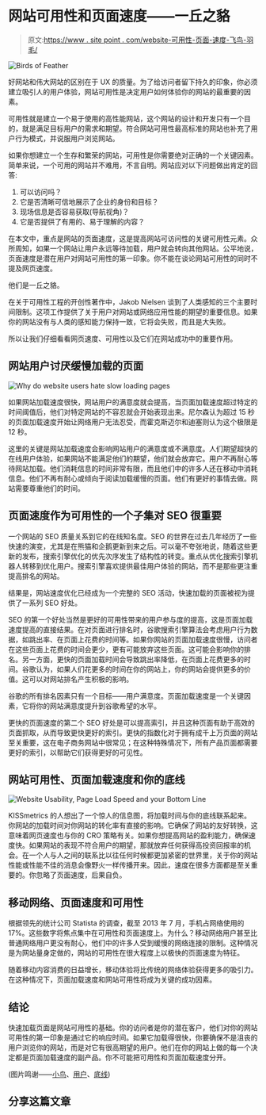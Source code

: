 # 网站可用性和页面速度——一丘之貉

> 原文:[https://www . site point . com/website-可用性-页面-速度-飞鸟-羽毛/](https://www.sitepoint.com/website-usability-page-speed-birds-feather/)

![Birds of Feather](../Images/b1fec6e151f8e9e6305e588f34a489f2.png)

好网站和伟大网站的区别在于 UX 的质量。为了给访问者留下持久的印象，你必须建立吸引人的用户体验，网站可用性是决定用户如何体验你的网站的最重要的因素。

可用性就是建立一个易于使用的高性能网站，这个网站的设计和开发只有一个目的，就是满足目标用户的需求和期望。符合网站可用性最高标准的网站也补充了用户行为模式，并说服用户浏览网站。

如果你想建立一个生存和繁荣的网站，可用性是你需要绝对正确的一个关键因素。简单来说，一个可用的网站并不难用，不言自明。网站应对以下问题做出肯定的回答:

1.  可以访问吗？
2.  它是否清晰可信地展示了企业的身份和目标？
3.  现场信息是否容易获取(导航视角)？
4.  它是否提供了有用的、易于理解的内容？

在本文中，重点是网站的页面速度，这是提高网站可访问性的关键可用性元素。众所周知，如果一个网站让用户永远等待加载，用户就会转向其他网站。公平地说，页面速度是潜在用户对网站可用性的第一印象。你不能在谈论网站可用性的同时不提及网页速度。

他们是一丘之貉。

在关于可用性工程的开创性著作中，Jakob Nielsen 谈到了人类感知的三个主要时间限制。这项工作提供了关于用户对网站或网络应用性能的期望的重要信息。如果你的网站没有与人类的感知能力保持一致，它将会失败，而且是大失败。

所以让我们仔细看看网页速度、可用性以及它们在网站成功中的重要作用。

## 网站用户讨厌缓慢加载的页面

![Why do website users hate slow loading pages](../Images/2505436ca4b7381ed89743235cb89af2.png)

如果网站加载速度很快，网站用户的满意度就会提高，当页面加载速度超过特定的时间阈值后，他们对特定网站的不容忍就会开始表现出来。尼尔森认为超过 15 秒的页面加载速度开始让网络用户无法忍受，而霍克斯迈尔和迪塞则认为这个极限是 12 秒。

这里的关键是网站加载速度会影响网站用户的满意度或不满意度。人们期望超快的在线用户体验，如果网站不能满足他们的期望，他们就会放弃它。用户不再耐心等待网站加载。他们消耗信息的时间非常有限，而且他们中的许多人还在移动中消耗信息。他们不再有耐心或倾向于阅读加载缓慢的页面。他们有更好的事情去做。网站需要尊重他们的时间。

## 页面速度作为可用性的一个子集对 SEO 很重要

一个网站的 SEO 质量关系到它的在线知名度。SEO 的世界在过去几年经历了一些快速的演变，尤其是在熊猫和企鹅更新到来之后。可以毫不夸张地说，随着这些更新的发布，搜索引擎优化的优先次序发生了结构性的转变。重点从优化搜索引擎机器人转移到优化用户。搜索引擎喜欢提供最佳用户体验的网站，而不是那些更注重提高排名的网站。

结果是，网站速度优化已经成为一个完整的 SEO 活动，快速加载的页面被视为提供了一系列 SEO 好处。

SEO 的第一个好处当然是更好的可用性带来的用户参与度的提高，这是页面加载速度提高的直接结果。在对页面进行排名时，谷歌搜索引擎算法会考虑用户行为数据，如跳出率、在页面上花费的时间等。如果你网站的页面加载速度很慢，访问者在这些页面上花费的时间会更少，更有可能放弃这些页面。这可能会影响你的排名。另一方面，更快的页面加载时间会导致跳出率降低，在页面上花费更多的时间。谷歌认为，如果人们花更多的时间在你的网站上，你的网站会提供更多的价值。这可以对网站排名产生积极的影响。

谷歌的所有排名因素只有一个目标——用户满意度。页面加载速度是一个关键因素，它将你的网站满意度提升到谷歌希望的水平。

更快的页面速度的第二个 SEO 好处是可以提高索引，并且这种页面有助于高效的页面抓取，从而导致更快更好的索引。更快的指数化对于拥有成千上万页面的网站至关重要，这在电子商务网站中很常见；在这种特殊情况下，所有产品页面都需要更好的索引，以帮助它们获得更好的可见性。

## 网站可用性、页面加载速度和你的底线

![Website Usability, Page Load Speed and your Bottom Line](../Images/b470e77ca31a40ef1d810c0147d7eea4.png)

KISSmetrics 的人想出了一个惊人的信息图，将加载时间与你的底线联系起来。你网站的加载时间对你网站的转化率有直接的影响。它确保了网站的友好转换，这意味着网页速度也与你的 CRO 策略有关。如果你想提高网站的盈利能力，确保速度快。如果网站的表现不符合用户的期望，那就放弃任何获得高投资回报率的机会。在一个人与人之间的联系比以往任何时候都更加紧密的世界里，关于你的网站性能或性能不佳的消息会像野火一样传播开来。因此，速度在很多方面都是至关重要的。你忽略了页面速度，后果自负。

## 移动网络、页面速度和可用性

根据领先的统计公司 Statista 的调查，截至 2013 年 7 月，手机占网络使用的 17%。这些数字将焦点集中在可用性和页面速度上。为什么？移动网络用户甚至比普通网络用户更没有耐心，他们中的许多人受到缓慢的网络连接的限制。这种情况是为网站量身定做的，网站的可用性在很大程度上以极快的页面速度为特征。

随着移动内容消费的日益增长，移动体验将比传统的网络体验获得更多的吸引力。在这种情况下，页面加载速度和网站可用性将成为关键的成功因素。

## 结论

快速加载页面是网站可用性的基础。你的访问者是你的潜在客户，他们对你的网站可用性的第一印象是通过它的响应时间。如果它加载得很快，你要确保不是沮丧的用户浏览你的网站，而是对它有很高期望的用户。他们在你的网站上做的每一个决定都是页面加载速度的副产品。你不可能把可用性和页面加载速度分开。

(图片鸣谢——[小鸟](http://farm8.staticflickr.com/7023/6497979091_72ee1bef5a_z.jpg)、[用户](http://www.why.do/wp-content/uploads/2013/07/Why-do-Web-pages-load-slowly.jpg)、[底线](http://i.telegraph.co.uk/multimedia/archive/01014/dollars_1014001c.jpg))

## 分享这篇文章